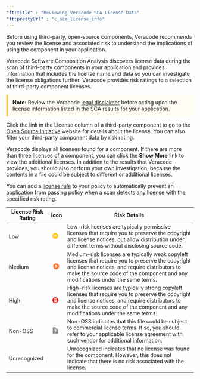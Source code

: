 ```yaml
---
"ft:title" : "Reviewing Veracode SCA License Data"
"ft:prettyUrl" : "c_sca_license_info"
---
```


Before using third-party, open-source components, Veracode recommends you review the license and associated risk to understand the implications of using the component in your application.

Veracode Software Composition Analysis discovers license data during the scan of third-party components in your application and provides information that includes the license name and data so you can investigate the license obligations further. Veracode provides risk ratings to a selection of third-party component licenses.

<p style="background-color:#FFFCF3; padding: 12px; border-left: 5px solid #F7CD55;">
<b>Note:</b> Review the Veracode <a href="https://docs.veracode.com/r/Veracode_SCA_Legal_Disclaimer">legal disclaimer</a> before acting upon the license information listed in the SCA results for your application.
</p>

Click the link in the License column of a third-party component to go to the [Open Source Initiative](https://opensource.org/) website for details about the license. You can also filter your third-party component data by risk rating.

Veracode displays all licenses found for a component. If there are more than three licenses of a component, you can click the **Show More** link to view the additional licenses. In addition to the results that Veracode provides, you should also perform your own investigation, because the contents in a file could be subject to different or additional licenses.

You can add a [license rule](https://docs.veracode.com/r/t_sca_policy) to your policy to automatically prevent an application from passing policy when a scan detects any license with the specified risk rating.


| License Risk Rating | Icon                                  | Risk Details                                                                                                                                                                                                                            |
|---------------------|---------------------------------------|-----------------------------------------------------------------------------------------------------------------------------------------------------------------------------------------------------------------------------------------|
| Low                 | ![](../images/low_risk.png)        | Low-risk licenses are typically permissive licenses that require you to preserve the copyright and license notices, but allow distribution under different terms without disclosing source code.                                        |
| Medium              | ![](../images/medium_risk.png)     | Medium-risk licenses are typically weak copyleft licenses that require you to preserve the copyright and license notices, and require distributors to make the source code of the component and any modifications under the same terms. |
| High                | ![](../images/high.png)            | High-risk licenses are typically strong copyleft licenses that require you to preserve the copyright and license notices, and require distributors to make the source code of the component and any modifications under the same terms. |
| Non-OSS             | ![](../images/unassessed_icon.png) | Non-OSS indicates that this file could be subject to commercial license terms. If so, you should refer to your applicable license agreement with such vendor for additional information.                                                |
| Unrecognized        |                                       | Unrecognized indicates that no license was found for the component. However, this does not indicate that there is no risk associated with the license.                                                                                  |


